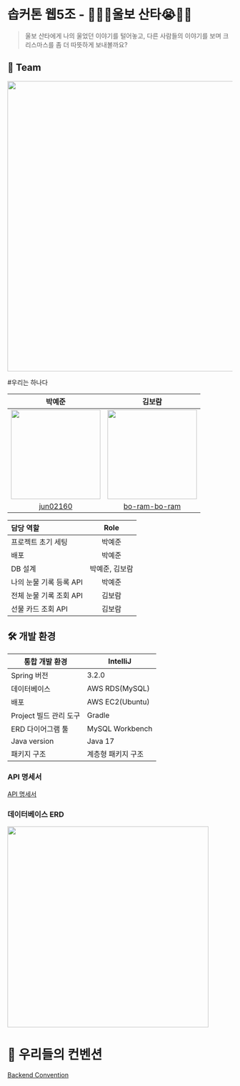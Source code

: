 # 솝커톤 웹5조 - 🎅🏻😭울보 산타😭🎅🏻

> 울보 산타에게 나의 울었던 이야기를 털어놓고, 다른 사람들의 이야기를 보며 크리스마스를 좀 더 따뜻하게 보내볼까요?
> 

## 🧸 Team

<img src="https://github.com/33rd-SOPKATHON-TEAM5/Server/assets/80024278/0d9fd732-f74e-4d79-9e0e-202dedf68a83" width=650/>


#우리는 하나다


|                             박예준                             |                                                                김보람                                                                 |
| :----------------------------------------------------------: |:----------------------------------------------------------------------------------------------------------------------------------:|
| <img src="https://avatars.githubusercontent.com/u/80024278?v=4" width="200"/> | <img src="https://avatars.githubusercontent.com/u/128011308?s=400&u=633d530e6863dea1ad9f409fd2f979b85c018b6f&v=4" width="200"/> |
|              [jun02160](https://github.com/jun02160)               |                                             [bo-ram-bo-ram](https://github.com/bo-ram-bo-ram)



| 담당 역할              |   Role   |
|:-------------------|:--------:|
| 프로젝트 초기 세팅       |   박예준    |
| 배포                  |   박예준    |
| DB 설계              | 박예준, 김보람 |
| 나의 눈물 기록 등록 API  |   박예준    |
| 전체 눈물 기록 조회 API  |   김보람    |
| 선물 카드 조회 API      |   김보람    |

## 🛠️ 개발 환경
| 통합 개발 환경 | IntelliJ |
| --- | --- |
| Spring 버전 | 3.2.0 |
| 데이터베이스 | AWS RDS(MySQL) |
| 배포 | AWS EC2(Ubuntu) |
| Project 빌드 관리 도구 | Gradle |
| ERD 다이어그램 툴 | MySQL Workbench |
| Java version | Java 17 |
| 패키지 구조 | 계층형 패키지 구조 |


### API 명세서

[API 명세서](https://lemon-leather-188.notion.site/API-5099a39c67544ee287f8af9a823dff4d?pvs=4) 

### 데이터베이스 ERD
<img src="https://github.com/33rd-SOPKATHON-TEAM5/Server/assets/80024278/4c12c139-a425-494d-9ebd-86ca3d559ee1" width=450/>

# 👥 우리들의 컨벤션

[Backend Convention](https://www.notion.so/Convention-63f072abdafb445eb84710d223cf5330?pvs=21)
